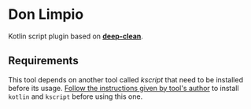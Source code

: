 # Don Limpio

Kotlin script plugin based on [**deep-clean**](https://github.com/rock3r/deep-clean).

## Requirements

This tool depends on another tool called *kscript* that need to be installed before its usage. [Follow the instructions given by tool's author](https://github.com/holgerbrandl/kscript) to install `kotlin` and `kscript` before using this one.
